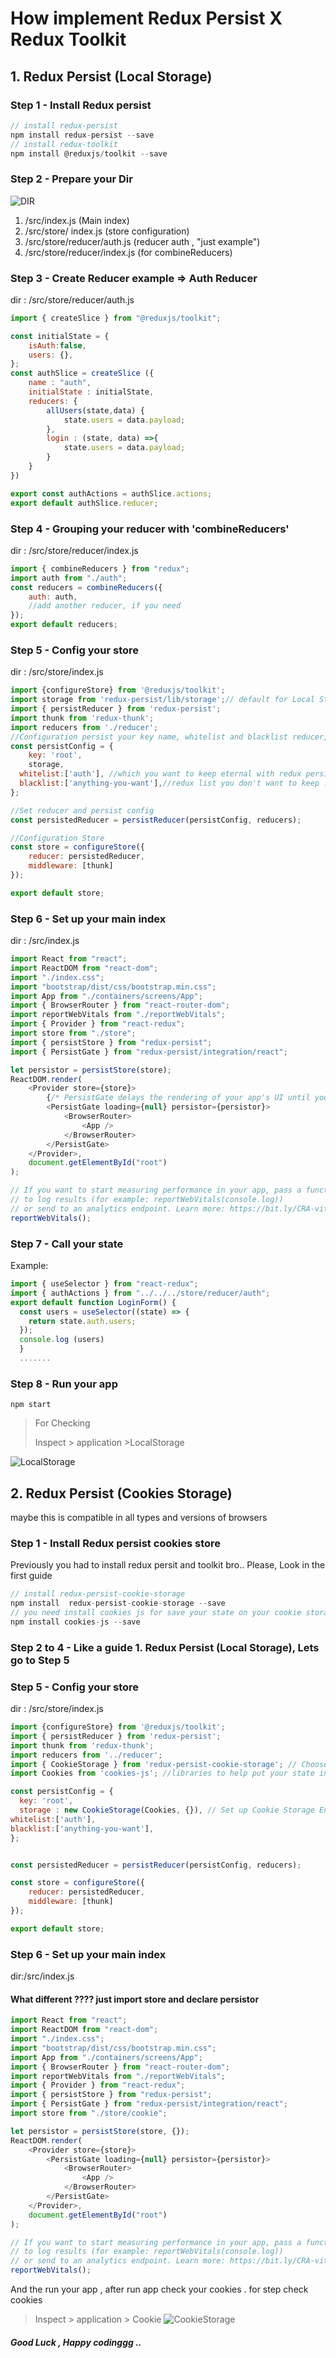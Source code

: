 # How implement Redux Persist X Redux Toolkit

## 1. Redux Persist (Local Storage)

### Step 1 - Install Redux persist

```javascript
// install redux-persist
npm install redux-persist --save
// install redux-toolkit
npm install @reduxjs/toolkit --save
```

### Step 2 - Prepare your Dir

![DIR](./Dir.PNG)

1. /src/index.js (Main index)
2. /src/store/ index.js (store configuration)
3. /src/store/reducer/auth.js (reducer auth , "just example")
4. /src/store/reducer/index.js (for combineReducers)

### Step 3 - Create Reducer example => Auth Reducer

dir : /src/store/reducer/auth.js

```javascript
import { createSlice } from "@reduxjs/toolkit";

const initialState = {
    isAuth:false,
    users: {},
};
const authSlice = createSlice ({
    name : "auth",
    initialState : initialState,
    reducers: {
        allUsers(state,data) {
            state.users = data.payload;
        },
        login : (state, data) =>{
            state.users = data.payload;
        }
    }
})

export const authActions = authSlice.actions;
export default authSlice.reducer;
```

### Step 4 - Grouping your reducer with 'combineReducers'

dir : /src/store/reducer/index.js

```javascript
import { combineReducers } from "redux";
import auth from "./auth";
const reducers = combineReducers({
    auth: auth,
    //add another reducer, if you need
});
export default reducers;
```

### Step 5 - Config your store 

dir : /src/store/index.js

```javascript
import {configureStore} from '@reduxjs/toolkit';
import storage from 'redux-persist/lib/storage';// default for Local Storage
import { persistReducer } from 'redux-persist';
import thunk from 'redux-thunk';
import reducers from './reducer';
//Configuration persist your key name, whitelist and blacklist reducer, and storage Engine
const persistConfig = {
    key: 'root',
    storage,
  whitelist:['auth'], //which you want to keep eternal with redux persist :)
  blacklist:['anything-you-want'],//redux list you don't want to keep :(
};

//Set reducer and persist config
const persistedReducer = persistReducer(persistConfig, reducers); 

//Configuration Store
const store = configureStore({
    reducer: persistedReducer,
    middleware: [thunk]
});

export default store;
```

### Step 6 - Set up your main index

dir : /src/index.js

```javascript
import React from "react";
import ReactDOM from "react-dom";
import "./index.css";
import "bootstrap/dist/css/bootstrap.min.css";
import App from "./containers/screens/App";
import { BrowserRouter } from "react-router-dom";
import reportWebVitals from "./reportWebVitals";
import { Provider } from "react-redux";
import store from "./store";
import { persistStore } from "redux-persist";
import { PersistGate } from "redux-persist/integration/react";

let persistor = persistStore(store);
ReactDOM.render(
    <Provider store={store}>
    	{/* PersistGate delays the rendering of your app's UI until your persisted state has been retrieved and saved to redux. */}
        <PersistGate loading={null} persistor={persistor}>
            <BrowserRouter>
                <App />
            </BrowserRouter>
        </PersistGate>
    </Provider>,
    document.getElementById("root")
);

// If you want to start measuring performance in your app, pass a function
// to log results (for example: reportWebVitals(console.log))
// or send to an analytics endpoint. Learn more: https://bit.ly/CRA-vitals
reportWebVitals();

```

### Step 7 - Call your state

Example: 

```javascript
import { useSelector } from "react-redux";
import { authActions } from "../../../store/reducer/auth";
export default function LoginForm() {
  const users = useSelector((state) => {
    return state.auth.users;
  });
  console.log (users)
  }
  .......
```

### Step 8 - Run your app

```
npm start
```

> For Checking
>
> Inspect > application >LocalStorage

![LocalStorage](./LocalStorage.PNG)



## 2. Redux Persist (Cookies Storage) 
maybe this is compatible in all types and versions of browsers

### Step 1 - Install Redux persist cookies store
Previously you had to install redux persit and toolkit bro.. 
Please, Look in the first guide

```javascript
// install redux-persist-cookie-storage
npm install  redux-persist-cookie-storage --save
// you need install cookies js for save your state on your cookie storage engine
npm install cookies-js --save
```

### Step 2 to 4 - Like a  guide 1. Redux Persist (Local Storage), Lets go to Step 5
### Step 5 - Config your store 

dir : /src/store/index.js
```javascript
import {configureStore} from '@reduxjs/toolkit';
import { persistReducer } from 'redux-persist';
import thunk from 'redux-thunk';
import reducers from '../reducer';
import { CookieStorage } from 'redux-persist-cookie-storage'; // Choose Cookie Storage Engine
import Cookies from 'cookies-js'; //libraries to help put your state into cookies

const persistConfig = {
  key: 'root',
  storage : new CookieStorage(Cookies, {}), // Set up Cookie Storage Engine
whitelist:['auth'],
blacklist:['anything-you-want'],
};


const persistedReducer = persistReducer(persistConfig, reducers);

const store = configureStore({
    reducer: persistedReducer,
    middleware: [thunk]
});

export default store;
```

### Step 6 - Set up your main index
dir:/src/index.js

#### What different ???? just import store and declare persistor

```javascript
import React from "react";
import ReactDOM from "react-dom";
import "./index.css";
import "bootstrap/dist/css/bootstrap.min.css";
import App from "./containers/screens/App";
import { BrowserRouter } from "react-router-dom";
import reportWebVitals from "./reportWebVitals";
import { Provider } from "react-redux";
import { persistStore } from "redux-persist";
import { PersistGate } from "redux-persist/integration/react";
import store from "./store/cookie";

let persistor = persistStore(store, {});
ReactDOM.render(
    <Provider store={store}>
        <PersistGate loading={null} persistor={persistor}>
            <BrowserRouter>
                <App />
            </BrowserRouter>
        </PersistGate>
    </Provider>,
    document.getElementById("root")
);

// If you want to start measuring performance in your app, pass a function
// to log results (for example: reportWebVitals(console.log))
// or send to an analytics endpoint. Learn more: https://bit.ly/CRA-vitals
reportWebVitals();

```
And the run your app , after run app check your cookies . for step check cookies
> Inspect > application > Cookie
![CookieStorage](./CookieStorage.PNG)

##### Good Luck , Happy codinggg ..
